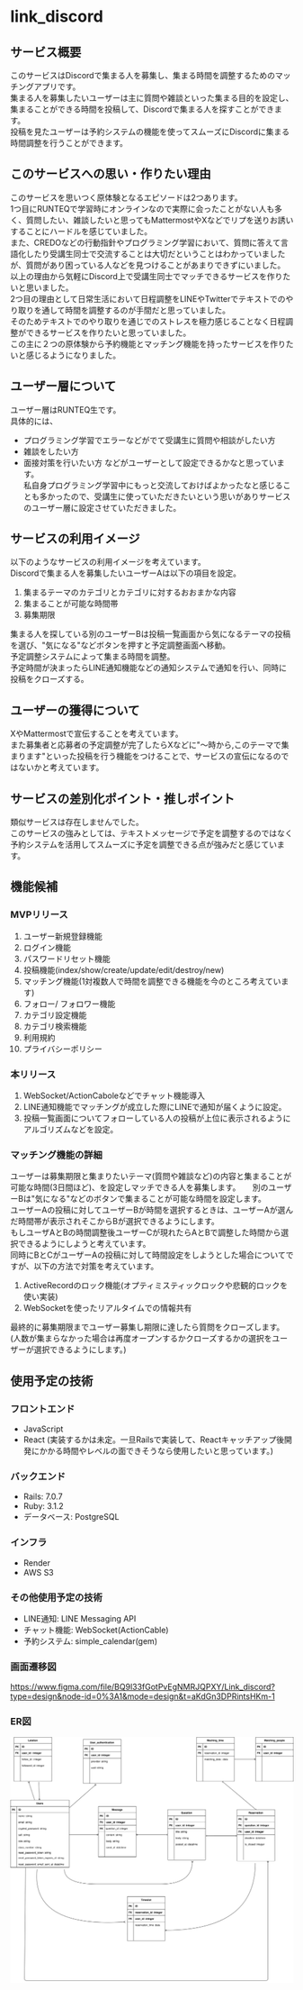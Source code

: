 # link_discord

## サービス概要
このサービスはDiscordで集まる人を募集し、集まる時間を調整するためのマッチングアプリです。  
集まる人を募集したいユーザーは主に質問や雑談といった集まる目的を設定し、集まることができる時間を投稿して、Discordで集まる人を探すことができます。  
投稿を見たユーザーは予約システムの機能を使ってスムーズにDiscordに集まる時間調整を行うことができます。

## このサービスへの思い・作りたい理由
このサービスを思いつく原体験となるエピソードは2つあります。  
1つ目にRUNTEQで学習時にオンラインなので実際に会ったことがない人も多く、質問したい、雑談したいと思ってもMattermostやXなどでリプを送りお誘いすることにハードルを感じていました。  
また、CREDOなどの行動指針やプログラミング学習において、質問に答えて言語化したり受講生同士で交流することは大切だということはわかっていましたが、質問があり困っている人などを見つけることがあまりできずにいました。  
以上の理由から気軽にDiscord上で受講生同士でマッチできるサービスを作りたいと思いました。  
2つ目の理由として日常生活において日程調整をLINEやTwitterでテキストでのやり取りを通して時間を調整するのが手間だと思っていました。  
そのためテキストでのやり取りを通じでのストレスを極力感じることなく日程調整ができるサービスを作りたいと思っていました。  
この主に２つの原体験から予約機能とマッチング機能を持ったサービスを作りたいと感じるようになりました。  

## ユーザー層について
ユーザー層はRUNTEQ生です。  
具体的には、
* プログラミング学習でエラーなどがでて受講生に質問や相談がしたい方
* 雑談をしたい方
* 面接対策を行いたい方
などがユーザーとして設定できるかなと思っています。  
私自身プログラミング学習中にもっと交流しておけばよかったなと感じることも多かったので、受講生に使っていただきたいという思いがありサービスのユーザー層に設定させていただきました。


## サービスの利用イメージ
以下のようなサービスの利用イメージを考えています。  
Discordで集まる人を募集したいユーザーAは以下の項目を設定。　　
1. 集まるテーマのカテゴリとカテゴリに対するおおまかな内容
2. 集まることが可能な時間帯
3. 募集期限  

集まる人を探している別のユーザーBは投稿一覧画面から気になるテーマの投稿を選び、"気になる"などボタンを押すと予定調整画面へ移動。  
予定調整システムによって集まる時間を調整。  
予定時間が決まったらLINE通知機能などの通知システムで通知を行い、同時に投稿をクローズする。  

## ユーザーの獲得について
XやMattermostで宣伝することを考えています。  
また募集者と応募者の予定調整が完了したらXなどに"〜時から,このテーマで集まります"といった投稿を行う機能をつけることで、サービスの宣伝になるのではないかと考えています。  

## サービスの差別化ポイント・推しポイント
類似サービスは存在しませんでした。  
このサービスの強みとしては、テキストメッセージで予定を調整するのではなく予約システムを活用してスムーズに予定を調整できる点が強みだと感じています。  

## 機能候補
### MVPリリース
1. ユーザー新規登録機能
2. ログイン機能
3. パスワードリセット機能
4. 投稿機能(index/show/create/update/edit/destroy/new)
5. マッチング機能(1対複数人で時間を調整できる機能を今のところ考えています)
6. フォロー/ フォロワー機能
7. カテゴリ設定機能
8. カテゴリ検索機能
9. 利用規約
10. プライバシーポリシー

### 本リリース
1. WebSocket/ActionCaboleなどでチャット機能導入
2. LINE通知機能でマッチングが成立した際にLINEで通知が届くように設定。
3. 投稿一覧画面についてフォローしている人の投稿が上位に表示されるようにアルゴリズムなどを設定。


### マッチング機能の詳細
ユーザーは募集期限と集まりたいテーマ(質問や雑談など)の内容と集まることが可能な時間(3日間ほど)、を設定しマッチできる人を募集します。  　
別のユーザーBは"気になる"などのボタンで集まることが可能な時間を設定します。  
ユーザーAの投稿に対してユーザーBが時間を選択するときは、ユーザーAが選んだ時間帯が表示されそこからBが選択できるようにします。  
もしユーザAとBの時間調整後ユーザーCが現れたらAとBで調整した時間から選択できるようにしようと考えています。  
同時にBとCがユーザーAの投稿に対して時間設定をしようとした場合についてですが、以下の方法で対策を考えています。  
1. ActiveRecordのロック機能(オプティミスティックロックや悲観的ロックを使い実装)
2. WebSocketを使ったリアルタイムでの情報共有  

最終的に募集期限までユーザー募集し期限に達したら質問をクローズします。  (人数が集まらなかった場合は再度オープンするかクローズするかの選択をユーザーが選択できるようにします。)  


## 使用予定の技術
### フロントエンド
* JavaScript
* React (実装するかは未定。一旦Railsで実装して、Reactキャッチアップ後開発にかかる時間やレベルの面できそうなら使用したいと思っています。)
### バックエンド
* Rails: 7.0.7
* Ruby: 3.1.2
* データベース: PostgreSQL
### インフラ
* Render
* AWS S3
### その他使用予定の技術
* LINE通知: LINE Messaging API
* チャット機能: WebSocket(ActionCable)
* 予約システム: simple_calendar(gem)

### 画面遷移図
https://www.figma.com/file/BQ9l33fGotPvEgNMRJQPXY/Link_discord?type=design&node-id=0%3A1&mode=design&t=aKdGn3DPRintsHKm-1

### ER図
![サンプルER図](./link_discord.svg)